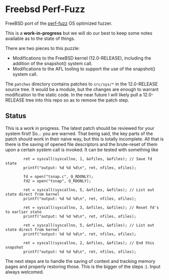 # Freebsd Perf-Fuzz

FreeBSD port of the [perf-fuzz](https://github.com/sslab-gatech/perf-fuzz)
OS optimized fuzzer.

This is a **work-in-progress** but we will do our best to keep some notes
available as to the state of things.

There are two pieces to this puzzle:

- Modifications to the FreeBSD kernel (12.0-RELEASE), including the addition
of the snapshot() system call.
- Modifications to the AFL tooling to support the use of the snapshot() 
system call.

The `patches` directory contains patches to `src/sys/*` in the 12.0-RELEASE
source tree. It would be a module, but the changes are enough to warrant
modification to the static code. In the near future I will likely pull a
12.0-RELEASE tree into this repo so as to remove the patch step.

## Status

This is a work in progress. The latest patch should be reviewed for your
system first! So... you are warned. That being said, the key parts of the
patch should work in their naive way, but this is totally incomplete. All
that is there is the saving of opened file descriptors and the brute-reset
of them upon a certain system call is invoked. It can be tested with something
like

```
        ret = syscall(syscallno, 1, &nfiles, &ofiles); // Save fd state
        printf("output: %d %d %d\n", ret, nfiles, ofiles);

        fd = open("tsnap.c", O_RDONLY);
        fd2 = open("tsnap", O_RDONLY);

        ret = syscall(syscallno, 5, &nfiles, &ofiles); // List out state direct from kernel
        printf("output: %d %d %d\n", ret, nfiles, ofiles);

        ret = syscall(syscallno, 3, &nfiles, &ofiles); // Reset fd's to earlier state
        printf("output: %d %d %d\n", ret, nfiles, ofiles);

        ret = syscall(syscallno, 5, &nfiles, &ofiles); // List out state direct from kernel
        printf("output: %d %d %d\n", ret, nfiles, ofiles);

        ret = syscall(syscallno, 2, &nfiles, &ofiles); // End this snapshot
        printf("output: %d %d %d\n", ret, nfiles, ofiles);
```

The next steps are to handle the saving of context and tracking memory pages and properly
restoring those. This is the bigger of the steps :). Input always welcomed.

